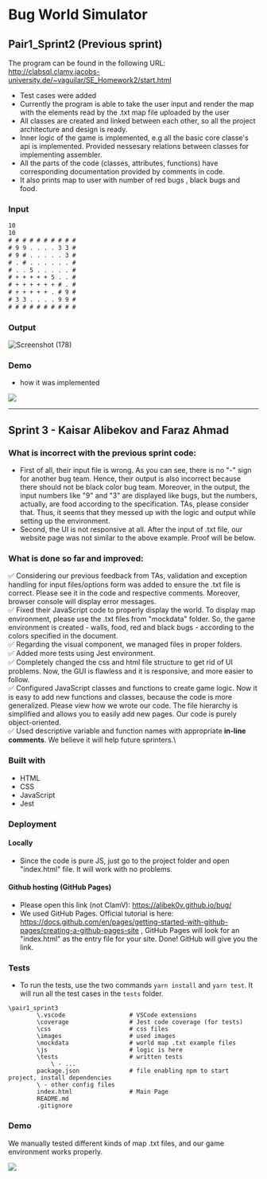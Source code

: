 # Bug World Simulator

## Pair1_Sprint2 (Previous sprint)

The program can be found in the following URL:
<http://clabsql.clamv.jacobs-university.de/~vaguilar/SE_Homework2/start.html>

- Test cases were added
- Currently the program is able to take the user input and render the map with the elements read by the .txt map file uploaded by the user
- All classes are created and linked between each other, so all the project architecture and design is ready.
- Inner logic of the game is implemented, e.g all the basic core classe's api is implemented. Provided nessesary relations between classes for implementing assembler.
- All the parts of the code (classes, attributes, functions) have corresponding documentation provided by comments in code.
- It also prints map to user with number of red bugs , black bugs and food.

### Input

```txt
10
10
# # # # # # # # # #
# 9 9 . . . . 3 3 #
# 9 # . . . . . 3 #
# . # . . . . . . #
# . . 5 . . . . . #
# + + + + + 5 . . #
# + + + + + + # . #
# + + + + + . # 9 #
# 3 3 . . . . 9 9 #
# # # # # # # # # #
```

### Output

![Screenshot (178)](https://user-images.githubusercontent.com/71903387/231769716-93bfb2de-9a80-437f-80a0-03e3ae584d14.png)

### Demo

- how it was implemented

![](https://github.com/CU-Software-Engineering-2023/pair1_sprint3/blob/master/demo-old.gif)

---

## Sprint 3 - Kaisar Alibekov and Faraz Ahmad

### What is incorrect with the previous sprint code:

- First of all, their input file is wrong. As you can see, there is no "-" sign for another bug team. Hence, their output is also incorrect because there should not be black color bug team. Moreover, in the output, the input numbers like "9" and "3" are displayed like bugs, but the numbers, actually, are food according to the specification. TAs, please consider that. Thus, it seems that they messed up with the logic and output while setting up the environment.
- Second, the UI is not responsive at all. After the input of .txt file, our website page was not similar to the above example. Proof will be below.

### What is done so far and improved:

✅ Considering our previous feedback from TAs, validation and exception handling for input files/options form was added to ensure the .txt file is correct. Please see it in the code and respective comments. Moreover, browser console will display error messages.\
✅ Fixed their JavaScript code to properly display the world. To display map environment, please use the .txt files from "mockdata" folder. So, the game environment is created - walls, food, red and black bugs - according to the colors specified in the document.\
✅ Regarding the visual component, we managed files in proper folders.\
✅ Added more tests using Jest environment.\
✅ Completely changed the css and html file structure to get rid of UI problems. Now, the GUI is flawless and it is responsive, and more easier to follow.\
✅ Configured JavaScript classes and functions to create game logic. Now it is easy to add new functions and classes, because the code is more generalized. Please view how we wrote our code. The file hierarchy is simplified and allows you to easily add new pages. Our code is purely object-oriented.\
✅ Used descriptive variable and function names with appropriate **in-line comments**. We believe it will help future sprinters.\

### Built with

- HTML
- CSS
- JavaScript
- Jest

### Deployment

#### Locally

- Since the code is pure JS, just go to the project folder and open "index.html" file. It will work with no problems.

#### Github hosting (GitHub Pages)

- Please open this link (not ClamV): https://alibek0v.github.io/bug/
- We used GitHub Pages. Official tutorial is here: https://docs.github.com/en/pages/getting-started-with-github-pages/creating-a-github-pages-site , GitHub Pages will look for an "index.html" as the entry file for your site. Done! GitHub will give you the link.

### Tests

- To run the tests, use the two commands `yarn install` and `yarn test`. It will run all the test cases in the `tests` folder.

```
\pair1_sprint3
        \.vscode                  # VSCode extensions
        \coverage                 # Jest code coverage (for tests)
        \css                      # css files
        \images                   # used images
        \mockdata                 # world map .txt example files
        \js                       # logic is here
        \tests                    # written tests
            \ - ...
        package.json              # file enabling npm to start project, install dependencies
        \ - other config files
        index.html                # Main Page
        README.md
        .gitignore
```

### Demo

We manually tested different kinds of map .txt files, and our game environment works properly.

![](https://github.com/CU-Software-Engineering-2023/pair1_sprint3/blob/master/demo.gif)
